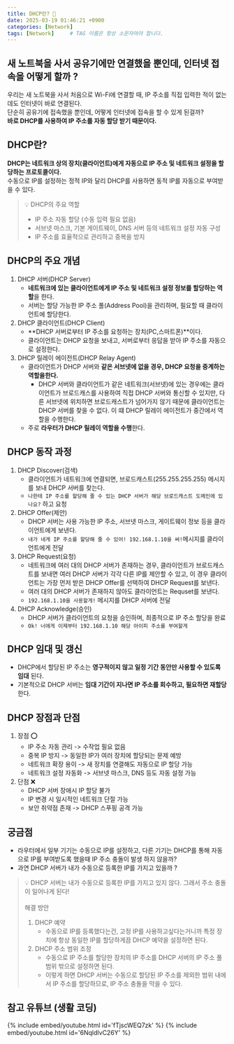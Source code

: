 ```yaml
---
title: DHCP란? 📶
date: 2025-03-19 01:46:21 +0900
categories: [Network]
tags: [Network]     # TAG 이름은 항상 소문자여야 합니다.
---
```

## 새 노트북을 사서 공유기에만 연결했을 뿐인데, 인터넷 접속을 어떻게 할까 ?

우리는 새 노트북을 사서 처음으로 Wi-Fi에 연결할 때, IP 주소를 직접 입력한 적이 없는데도 인터넷이 바로 연결된다.<br>
단순히 공유기에 접속했을 뿐인데, 어떻게 인터넷에 접속을 할 수 있게 된걸까?<br>
**바로 DHCP를 사용하여 IP 주소를 자동 할당 받기 때문이다.**

## DHCP란?
**DHCP는 네트워크 상의 장치(클라이언트)에게 자동으로 IP 주소 및 네트워크 설정을 할당하는 프로토콜이다.**<br>
수동으로 IP를 설정하는 정적 IP와 달리 DHCP를 사용하면 동적 IP를 자동으로 부여받을 수 있다.
> 💡 DHCP의 주요 역할
> - IP 주소 자동 할당 (수동 입력 필요 없음)
> - 서브넷 마스크, 기본 게이트웨이, DNS 서버 등의 네트워크 설정 자동 구성
> - IP 주소를 효율적으로 관리하고 중복을 방지

## DHCP의 주요 개념
1. DHCP 서버(DHCP Server)
   - **네트워크에 있는 클라이언트에게 IP 주소 및 네트워크 설정 정보를 할당하는 역할**을 한다.
   - 서버는 할당 가능한 IP 주소 풀(Address Pool)을 관리하며, 필요할 때 클라이언트에 할당한다.
2. DHCP 클라이언트(DHCP Client)
   - **DHCP 서버로부터 IP 주소를 요청하는 장치(PC,스마트폰)**이다.
   - 클라이언트는 DHCP 요청을 보내고, 서버로부터 응답을 받아 IP 주소를 자동으로 설정한다.
3. DHCP 릴레이 에이전트(DHCP Relay Agent)
   - 클라이언트가 DHCP 서버와 **같은 서브넷에 없을 경우, DHCP 요청을 중계하는 역할을한다.**
     - DHCP 서버와 클라이언트가 같은 네트워크(서브넷)에 있는 경우에는 클라이언트가 브로드캐스를 사용하여 직접 DHCP 서버와 통신할 수 있지만,
       다른 서브넷에 위치하면 브로드캐스트가 넘어가지 않기 때문에 클라이언트는 DHCP 서버를 찾을 수 없다. 이 떄 DHCP 릴레이 에이전트가 중간에서 역할을 수행한다.
   - 주로 **라우터가 DHCP 릴레이 역할을 수행**한다.

## DHCP 동작 과정
1. DHCP Discover(검색)
   - 클라이언트가 네트워크에 연결되면, 브로드캐스트(255.255.255.255) 메시지를 보내 DHCP 서버를 찾는다.
   - `나한테 IP 주소를 할당해 줄 수 있는 DHCP 서버가 해당 브로드캐스트 도메인에 있나요?` 하고 요청
2. DHCP Offer(제안)
   - DHCP 서버는 사용 가능한 IP 주소, 서브넷 마스크, 게이트웨이 정보 등을 클라이언트에게 보낸다.
   - `내가 네게 IP 주소를 할당해 줄 수 있어! 192.168.1.10을 써!`메시지를 클라이언트에게 전달
3. DHCP Request(요청)
   - 네트워크에 여러 대의 DHCP 서버가 존재하는 경우, 클라이언트가 브로드캐스트를 보내면 여러 DHCP 서버가 각각 다른 IP를 제안할 수 있고,
     이 경우 클라이언트는 가장 먼저 받은 DHCP Offer를 선택하여 DHCP Request를 보낸다.
   - 여러 대의 DHCP 서버가 존재하지 않아도 클라이언트는 Requset를 보낸다.
   - `192.168.1.10을 사용할게!` 메시지를 DHCP 서버에 전달
4. DHCP Acknowledge(승인)
   - DHCP 서버가 클라이언트의 요청을 승인하며, 최종적으로 IP 주소 할당을 완료
   - `Ok! 너에게 이제부터 192.168.1.10 해당 아이피 주소를 부여할게`

## DHCP 임대 및 갱신
- DHCP에서 할당된 IP 주소는 **영구적이지 않고 일정 기간 동안만 사용할 수 있도록 임대** 된다.
- 기본적으로 DHCP 서버는 **임대 기간이 지나면 IP 주소를 회수하고, 필요하면 재할당** 한다.

## DHCP 장점과 단점
1. 장점 ⭕
   - IP 주소 자동 관리 -> 수작업 필요 없음
   - 중복 IP 방지 -> 동일한 IP가 여러 장치에 할당되는 문제 예방
   - 네트워크 확장 용이 -> 새 장치를 연결해도 자동으로 IP 할당 가능
   - 네트워크 설정 자동화 -> 서브넷 마스크, DNS 등도 자동 설정 가능
2. 단점 ❌
   - DHCP 서버 장애시 IP 할당 불가
   - IP 변경 시 일시적인 네트워크 단절 가능
   - 보안 취약점 존재 -> DHCP 스푸핑 공격 가능

## 궁금점
- 라우터에서 일부 기기는 수동으로 IP를 설정하고, 다른 기기는 DHCP를 통해 자동으로 IP를 부여받도록 했을때 IP 주소 충돌이 발생 하지 않을까?
- 과연 DHCP 서버가 내가 수동으로 등록한 IP를 가지고 있을까 ?
> 💡 DHCP 서버는 내가 수동으로 등록한 IP를 가지고 있지 않다. 그래서 주소 충돌이 일어나게 된다!<br><br>
> 해결 방안
> 1. DHCP 예약
>    - 수동으로 IP를 등록했다는건, 고정 IP를 사용하고싶다는거니까 특정 장치에 항상 동일한 IP를 할당하게끔 DHCP 예약을 설정하면 된다.
> 2. DHCP 주소 범위 조정
>    - 수동으로 IP 주소를 할당한 장치의 IP 주소를 DHCP 서버의 IP 주소 풀 범위 밖으로 설정하면 된다.
>    - 이렇게 하면 DHCP 서버는 수동으로 할당된 IP 주소를 제외한 범위 내에서 IP 주소를 할당하므로, IP 주소 충돌을 막을 수 있다.


## 참고 유튜브 (생활 코딩)
{% include embed/youtube.html id='fTjscWEQ7zk' %}
{% include embed/youtube.html id='6NqldlvC26Y' %}
